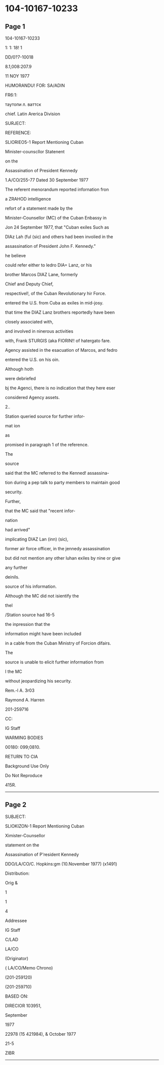 # 104-10167-10233

## Page 1

104-10167-10233

1: 1: 18! 1

DD/0?7-10018

8.1,008:207.9

11 NOY 1977

HUMORANDU! FOR: SA/ADIN

FR6:1:

таутопи л. ваттск

chief. Latin Arerica Division

SURJECT:

REFERENCE:

SLIORIEO5-1 Report Mentioning Cuban

Minister-counscllor Statenent

on the

Assassination of President Kennedy

1.A/CO/255-77 Dated 30 September 1977

The referent menorandum reported infornation fron

a ZRAHOD intelligence

refort of a statement made by the

Minister-Counsellor (MC) of the Cuban Enbassy in

Jon 24 September 1977, that "Cuban exiles Such as

DIAz Lah (ful (sic) and others had been involied in the

assassination of President John F. Kennedy."

he believe

could refer either to ledro DIA= Lanz, or his

brother Marcos DIAZ Lane, formerly

Chief and Deputy Chief,

respectivel!, of the Cuban Revolutionary hir Force.

entered the U.S. from Cuba as exiles in mid-josy.

that time the DIAZ Lanz brothers reportedly have been

closely associated with,

and involved in ninerous activities

with, Frank STURGIS (aka FIORIN!! of hatergato fare.

Agency assisted in the esacuation of Marcos, and fedro

entered the U.S. on his oin.

Although hoth

were debriefed

bj the Agenci, there is no indication that they here eser

considered Agency assets.

2..

Station queried source for further infor-

mat ion

as

promised in paragraph 1 of the reference.

The

source

said that the MC referred to the Kenned! assassina-

tion during a pep talk to party members to maintain good

security.

Further,

that the MC said that "recent infor-

nation

had arrived"

implicating DIAZ Lan (inn) (sic),

former air force officer, in the jennedy assassination

but did not mention any other luhan exiles by nine or give

any further

deinils.

source of his information.

Although the MC did not isientify the

thel

/Station source had 16-5

the inpression that the

information might have been included

in a cable from the Cuban Ministry of Forcion difairs.

The

source is unable to elicit further information from

I the MC

without jeopardizing his security.

Rem.-l A. 3r03

Raymond A. Harren

201-259716

CC:

IG Staff

WARMING BODIES

00180: 099;0810.

RETURN TO CIA

Background Use Only

Do Not Reproduce

415R.

---

## Page 2

SUBJECT:

SLIOKIZON-1 Report Mentioning Cuban

Ximister-Counsellor

statement on the

Assassination of P'resident Kennedy

DDO/LA/CO/C. Hopkins:gm (10.November 1977) (x1491)

Distribution:

Orig &

1

1

4

Addressee

IG Staff

C/LAD

LA/CO

(Originator)

( LA/CO/Memo Chrono)

(201-259120)

(201-259710)

BASED ON:

DIRECIOR 103951,

September

1977

22978 (15 421984), & October 1977

21-5

ZIBR

---


